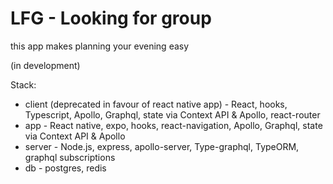# LFG - Looking for group
this app makes planning your evening easy 

(in development)

Stack:
* client (deprecated in favour of react native app) - React, hooks, Typescript, Apollo, Graphql, state via Context API & Apollo, react-router
* app - React native, expo, hooks, react-navigation, Apollo, Graphql, state via Context API & Apollo
* server - Node.js, express, apollo-server, Type-graphql, TypeORM, graphql subscriptions
* db - postgres, redis

